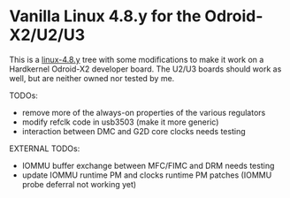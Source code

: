 # Vanilla Linux 4.8.y for the Odroid-X2/U2/U3

This is a [linux-4.8.y](https://git.kernel.org/cgit/linux/kernel/git/stable/linux-stable.git/log/?h=linux-4.8.y) tree with some modifications to make it work on a Hardkernel Odroid-X2 developer board. The U2/U3 boards should work as well, but are neither owned nor tested by me.


TODOs:

   - remove more of the always-on properties of the various regulators
   - modify refclk code in usb3503 (make it more generic)
   - interaction between DMC and G2D core clocks needs testing

EXTERNAL TODOs:

   - IOMMU buffer exchange between MFC/FIMC and DRM needs testing
   - update IOMMU runtime PM and clocks runtime PM patches (IOMMU probe deferral not working yet)
